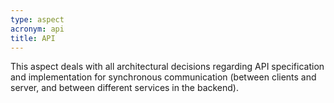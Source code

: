 ```yaml
---
type: aspect
acronym: api
title: API
---
```


This aspect deals with all architectural decisions regarding API specification and implementation for synchronous 
communication (between clients and server, and between different services in the backend).

